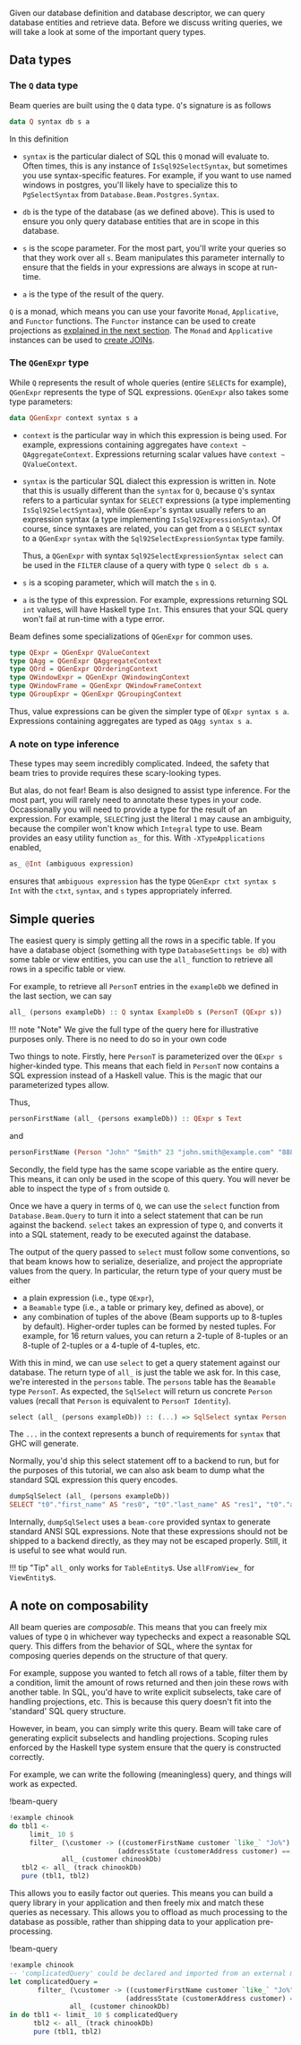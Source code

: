 Given our database definition and database descriptor, we can query database
entities and retrieve data. Before we discuss writing queries, we will take a
look at some of the important query types.

## Data types

### The `Q` data type

Beam queries are built using the `Q` data type. `Q`'s signature is as follows

```haskell
data Q syntax db s a
```

In this definition

* `syntax` is the particular dialect of SQL this `Q` monad will evaluate to.
  Often times, this is any instance of `IsSql92SelectSyntax`, but sometimes you
  use syntax-specific features. For example, if you want to use named windows in
  postgres, you'll likely have to specialize this to `PgSelectSyntax` from
  `Database.Beam.Postgres.Syntax`.
  
* `db` is the type of the database (as we defined above). This is used to ensure
  you only query database entities that are in scope in this database.
  
* `s` is the scope parameter. For the most part, you'll write your queries so
  that they work over all `s`. Beam manipulates this parameter internally to
  ensure that the fields in your expressions are always in scope at run-time.
  
* `a` is the type of the result of the query.

`Q` is a monad, which means you can use your favorite `Monad`, `Applicative`,
and `Functor` functions. The `Functor` instance can be used to create
projections
as [explained in the next section](./select.md#returning-a-subset-of-columns).
The `Monad` and `Applicative` instances can be used
to [create JOINs](./relationships.md#full-inner-joins).

### The `QGenExpr` type

While `Q` represents the result of whole queries (entire `SELECT`s for example),
`QGenExpr` represents the type of SQL expressions. `QGenExpr` also takes some
type parameters:

```haskell
data QGenExpr context syntax s a
```

* `context` is the particular way in which this expression is being used. For
  example, expressions containing aggregates have `context ~ QAggregateContext`.
  Expressions returning scalar values have `context ~ QValueContext`.
  
* `syntax` is the particular SQL dialect this expression is written in. Note
  that this is usually different than the `syntax` for `Q`, because `Q`'s syntax
  refers to a particular syntax for `SELECT` expressions (a type implementing
  `IsSql92SelectSyntax`), while `QGenExpr`'s syntax usually refers to an
  expression syntax (a type implementing `IsSql92ExpressionSyntax`). Of course,
  since syntaxes are related, you can get from a `Q` `SELECT` syntax to a
  `QGenExpr` `syntax` with the `Sql92SelectExpressionSyntax` type family.
  
  Thus, a `QGenExpr` with syntax `Sql92SelectExpressionSyntax select` can be
  used in the `FILTER` clause of a query with type `Q select db s a`.

* `s` is a scoping parameter, which will match the `s` in `Q`.

* `a` is the type of this expression. For example, expressions returning SQL
  `int` values, will have Haskell type `Int`. This ensures that your SQL query
  won't fail at run-time with a type error.
  
Beam defines some specializations of `QGenExpr` for common uses.

```haskell
type QExpr = QGenExpr QValueContext
type QAgg = QGenExpr QAggregateContext
type QOrd = QGenExpr QOrderingContext
type QWindowExpr = QGenExpr QWindowingContext
type QWindowFrame = QGenExpr QWindowFrameContext
type QGroupExpr = QGenExpr QGroupingContext
```

Thus, value expressions can be given the simpler type of `QExpr syntax s a`.
Expressions containing aggregates are typed as `QAgg syntax s a`.
  
### A note on type inference

These types may seem incredibly complicated. Indeed, the safety that beam tries
to provide requires these scary-looking types.

But alas, do not fear! Beam is also designed to assist type inference. For the
most part, you will rarely need to annotate these types in your code.
Occassionally you will need to provide a type for the result of an expression.
For example, `SELECT`ing just the literal `1` may cause an ambiguity, because
the compiler won't know which `Integral` type to use. Beam provides an easy
utility function `as_` for this. With `-XTypeApplications` enabled,

```haskell
as_ @Int (ambiguous expression)
```

ensures that `ambiguous expression` has the type `QGenExpr ctxt syntax s Int`
with the `ctxt`, `syntax`, and `s` types appropriately inferred.

## Simple queries

The easiest query is simply getting all the rows in a specific table. If you
have a database object (something with type `DatabaseSettings be db`) with some
table or view entities, you can use the `all_` function to retrieve all rows in
a specific table or view.

For example, to retrieve all `PersonT` entries in the `exampleDb` we defined in
the last section, we can say 

```haskell
all_ (persons exampleDb) :: Q syntax ExampleDb s (PersonT (QExpr s))
```

!!! note "Note"
    We give the full type of the query here for illustrative purposes only. There 
    is no need to do so in your own code

Two things to note. Firstly, here `PersonT` is parameterized over the `QExpr s`
higher-kinded type. This means that each field in `PersonT` now contains a SQL
expression instead of a Haskell value. This is the magic that our parameterized
types allow.

Thus,

```haskell
personFirstName (all_ (persons exampleDb)) :: QExpr s Text
```

and

```haskell
personFirstName (Person "John" "Smith" 23 "john.smith@example.com" "8888888888" :: Person) :: Text
```

Secondly, the field type has the same scope variable as the entire query. This
means, it can only be used in the scope of this query. You will never be able to
inspect the type of `s` from outside `Q`.

Once we have a query in terms of `Q`, we can use the `select` function from
`Database.Beam.Query` to turn it into a select statement that can be run against
the backend. `select` takes an expression of type `Q`, and converts it into a
SQL statement, ready to be executed against the database.

The output of the query passed to `select` must follow some conventions, so that
beam knows how to serialize, deserialize, and project the appropriate values
from the query. In particular, the return type of your query must be either

* a plain expression (i.e., type `QExpr`),
* a `Beamable` type (i.e., a table or primary key, defined as above), or
* any combination of tuples of the above (Beam supports up to 8-tuples by
  default). Higher-order tuples can be formed by nested tuples. For example, for
  16 return values, you can return a 2-tuple of 8-tuples or an 8-tuple of
  2-tuples or a 4-tuple of 4-tuples, etc.
  
With this in mind, we can use `select` to get a query statement against our
database. The return type of `all_` is just the table we ask for. In this case,
we're interested in the `persons` table. The `persons` table has the `Beamable`
type `PersonT`. As expected, the `SqlSelect` will return us concrete `Person`
values (recall that `Person` is equivalent to `PersonT Identity`).

```haskell
select (all_ (persons exampleDb)) :: (...) => SqlSelect syntax Person
```

The `...` in the context represents a bunch of requirements for `syntax` that
GHC will generate.

Normally, you'd ship this select statement off to a backend to run, but for the
purposes of this tutorial, we can also ask beam to dump what the standard SQL
expression this query encodes.

```haskell
dumpSqlSelect (all_ (persons exampleDb))
SELECT "t0"."first_name" AS "res0", "t0"."last_name" AS "res1", "t0"."age" AS "res2", "t0"."email" AS "res3", "t0"."phone" AS "res4" FROM "person" AS "t0"
```

Internally, `dumpSqlSelect` uses a `beam-core` provided syntax to generate
standard ANSI SQL expressions. Note that these expressions should not be shipped
to a backend directly, as they may not be escaped properly. Still, it is useful
to see what would run.

!!! tip "Tip"
    `all_` only works for `TableEntity`s. Use `allFromView_` for `ViewEntity`s.

## A note on composability

All beam queries are *composable*. This means that you can freely mix values of
type `Q` in whichever way typechecks and expect a reasonable SQL query. This
differs from the behavior of SQL, where the syntax for composing queries depends
on the structure of that query.

For example, suppose you wanted to fetch all rows of a table, filter them by a
condition, limit the amount of rows returned and then join these rows with
another table. In SQL, you'd have to write explicit subselects, take care of
handling projections, etc. This is because this query doesn't fit into the
'standard' SQL query structure.

However, in beam, you can simply write this query. Beam will take care of
generating explicit subselects and handling projections. Scoping rules enforced
by the Haskell type system ensure that the query is constructed correctly.

For example, we can write the following (meaningless) query, and things will work as expected.

!beam-query
```haskell
!example chinook
do tbl1 <-
     limit_ 10 $
     filter_ (\customer -> ((customerFirstName customer `like_` "Jo%") &&. (customerLastName customer `like_` "S%")) &&.
                           (addressState (customerAddress customer) ==. just_ "CA" ||. addressState (customerAddress customer) ==. just_ "WA")) $
             all_ (customer chinookDb)
   tbl2 <- all_ (track chinookDb)
   pure (tbl1, tbl2)
```

This allows you to easily factor out queries. This means you can build a query
library in your application and then freely mix and match these queries as
necessary. This allows you to offload as much processing to the database as
possible, rather than shipping data to your application pre-processing.

!beam-query
```haskell
!example chinook
-- 'complicatedQuery' could be declared and imported from an external module here. The generated query is the same regardless
let complicatedQuery =
       filter_ (\customer -> ((customerFirstName customer `like_` "Jo%") &&. (customerLastName customer `like_` "S%")) &&.
                             (addressState (customerAddress customer) ==. just_ "CA" ||. addressState (customerAddress customer) ==. just_ "WA")) $
               all_ (customer chinookDb)
in do tbl1 <- limit_ 10 $ complicatedQuery
      tbl2 <- all_ (track chinookDb)
      pure (tbl1, tbl2)
```


